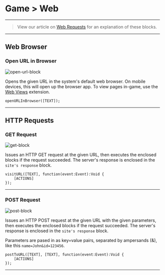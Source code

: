 # Game > Web

***

> View our article on [Web Requests](http://www.stencyl.com/help/view/web-requests/) for an explanation of these blocks.

***

## Web Browser

### Open URL in Browser

![open-url-block](http://static.stencyl.com/pedia2/block-images/8%20-%20Game/0%20-%20Web/show-browser.png)

Opens the given URL in the system's default web browser. On mobile devices, this will open up the browser app. To view pages in-game, use the [Web Views](http://community.stencyl.com/index.php/topic,26708.0.html) extension.

```
openURLInBrowser([TEXT]);
```

***

## HTTP Requests

### GET Request

![get-block](http://static.stencyl.com/pedia2/block-images/8%20-%20Game/0%20-%20Web/visit-site.png)

Issues an HTTP GET request at the given URL, then executes the enclosed blocks if the request succeeded. The server's response is enclosed in the `site's response` block.

```
visitURL([TEXT], function(event:Event):Void {
	[ACTIONS]
});
```

***

### POST Request

![post-block](http://static.stencyl.com/pedia2/block-images/8%20-%20Game/0%20-%20Web/visit-site-post.png)

Issues an HTTP POST request at the given URL with the given parameters, then executes the enclosed blocks if the request succeeded. The server's response is enclosed in the `site's response` block.

Parameters are pased in as key=value pairs, separated by ampersands (&), like this `name=John&id=123456`.

```
postToURL([TEXT], [TEXT], function(event:Event):Void {
	[ACTIONS]
});
```

***
